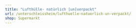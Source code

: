 ```yaml
---
title: "Lufthülle- natürlich [un]verpackt"
url: /unterschleissheim/lufthuelle-natuerlich-un-verpackt/
shop: Supermarkt
---
```

